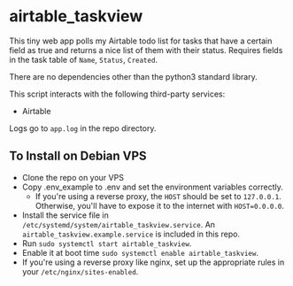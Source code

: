 # airtable_taskview
This tiny web app polls my Airtable todo list for tasks that have a certain field as true and returns a nice list of them with their status. Requires fields in the task table of `Name`, `Status`, `Created`. 

There are no dependencies other than the python3 standard library.

This script interacts with the following third-party services:
- Airtable

Logs go to `app.log` in the repo directory. 

## To Install on Debian VPS
- Clone the repo on your VPS
- Copy .env_example to .env and set the environment variables correctly.
  - If you're using a reverse proxy, the `HOST` should be set to `127.0.0.1`. Otherwise, you'll have to expose it to the internet with `HOST=0.0.0.0`.
- Install the service file in `/etc/systemd/system/airtable_taskview.service`. An `airtable_taskview.example.service` is included in this repo.
- Run `sudo systemctl start airtable_taskview`.
- Enable it at boot time `sudo systemctl enable airtable_taskview`.
- If you're using a reverse proxy like nginx, set up the appropriate rules in your `/etc/nginx/sites-enabled`.